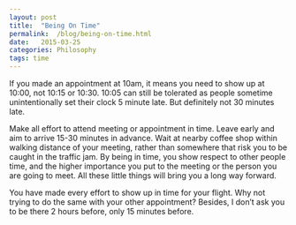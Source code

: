 ```yaml
---
layout: post
title:  "Being On Time"
permalink:  /blog/being-on-time.html
date:   2015-03-25
categories: Philosophy
tags: time
---
```


If you made an appointment at 10am, it means you need to show up at 10:00, not 10:15 or 10:30. 10:05 can still be tolerated as people sometime unintentionally set their clock 5 minute late. But definitely not 30 minutes late.

Make all effort to attend meeting or appointment in time. Leave early and aim to arrive 15-30 minutes in advance. Wait at nearby coffee shop within walking distance of your meeting, rather than somewhere that risk you to be caught in the traffic jam. By being in time, you show respect to other people time, and the higher importance you put to the meeting or the person you are going to meet. All these little things will bring you a long way forward.

You have made every effort to show up in time for your flight. Why not trying to do the same with your other appointment? Besides, I don’t ask you to be there 2 hours before, only 15 minutes before.
